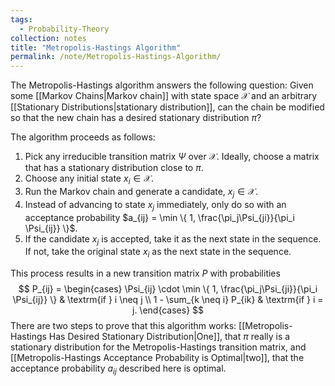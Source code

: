 ```yaml
---
tags:
  - Probability-Theory
collection: notes
title: "Metropolis-Hastings Algorithm"
permalink: /note/Metropolis-Hastings-Algorithm/
---
```

The Metropolis-Hastings algorithm answers the following question: Given some [[Markov Chains|Markov chain]] with state space $\mathcal{X}$ and an arbitrary [[Stationary Distributions|stationary distribution]], can the chain be modified so that the new chain has a desired stationary distribution $\pi$?

The algorithm proceeds as follows:

1. Pick any irreducible transition matrix $\Psi$ over $\mathcal{X}$. Ideally, choose a matrix that has a stationary distribution close to $\pi$.
2. Choose any initial state $x_i \in \mathcal{X}$.
3. Run the Markov chain and generate a candidate, $x_j \in \mathcal{X}$.
4. Instead of advancing to state $x_j$ immediately, only do so with an acceptance probability $a_{ij} = \min \{ 1, \frac{\pi_j\Psi_{ji}}{\pi_i \Psi_{ij}} \}$.
5. If the candidate $x_j$ is accepted, take it as the next state in the sequence. If not, take the original state $x_i$ as the next state in the sequence.

This process results in a new transition matrix $P$ with probabilities
$$
P_{ij} = 
\begin{cases}
\Psi_{ij} \cdot \min \{ 1, \frac{\pi_j\Psi_{ji}}{\pi_i \Psi_{ij}} \} & \textrm{if } i \neq j  \\
1 - \sum_{k \neq i} P_{ik} & \textrm{if } i = j.
\end{cases}
$$
There are two steps to prove that this algorithm works: [[Metropolis-Hastings Has Desired Stationary Distribution|One]], that $\pi$ really is a stationary distribution for the Metropolis-Hastings transition matrix, and [[Metropolis-Hastings Acceptance Probability is Optimal|two]], that the acceptance probability $a_{ij}$ described here is optimal.
